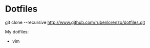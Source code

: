 # Dotfiles
git clone --recursive http://www.github.com/rubenlorenzo/dotfiles.git

My dotfiles:
+ vim
